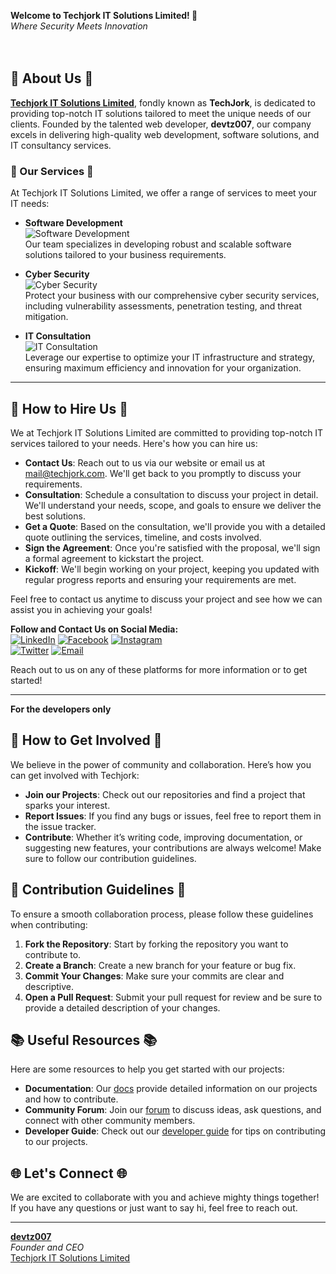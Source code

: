 **Welcome to Techjork IT Solutions Limited! 👋**  
*Where Security Meets Innovation*
<br/>  
<br/>  
## 🌟 About Us 🌟
**[Techjork IT Solutions Limited](https://techjork.com)**, fondly known as **TechJork**, is dedicated to providing top-notch IT solutions tailored to meet the unique needs of our clients. Founded by the talented web developer, **devtz007**, our company excels in delivering high-quality web development, software solutions, and IT consultancy services.

### 🚀 Our Services 🚀

At Techjork IT Solutions Limited, we offer a range of services to meet your IT needs:

- **Software Development**  
  ![Software Development](https://img.shields.io/badge/Software_Development-FFD700?style=for-the-badge&logo=code&logoColor=white)  
  Our team specializes in developing robust and scalable software solutions tailored to your business requirements.

- **Cyber Security**  
  ![Cyber Security](https://img.shields.io/badge/Cyber_Security-FF5733?style=for-the-badge&logo=security&logoColor=white)  
  Protect your business with our comprehensive cyber security services, including vulnerability assessments, penetration testing, and threat mitigation.

- **IT Consultation**  
  ![IT Consultation](https://img.shields.io/badge/IT_Consultation-1E90FF?style=for-the-badge&logo=consulting&logoColor=white)  
  Leverage our expertise to optimize your IT infrastructure and strategy, ensuring maximum efficiency and innovation for your organization.

---

## 🤝 How to Hire Us 🤝

We at Techjork IT Solutions Limited are committed to providing top-notch IT services tailored to your needs. Here's how you can hire us:

- **Contact Us**: Reach out to us via our website or email us at [mail@techjork.com](mailto:contact@techjork.com). We'll get back to you promptly to discuss your requirements.
- **Consultation**: Schedule a consultation to discuss your project in detail. We'll understand your needs, scope, and goals to ensure we deliver the best solutions.
- **Get a Quote**: Based on the consultation, we'll provide you with a detailed quote outlining the services, timeline, and costs involved.
- **Sign the Agreement**: Once you're satisfied with the proposal, we'll sign a formal agreement to kickstart the project.
- **Kickoff**: We'll begin working on your project, keeping you updated with regular progress reports and ensuring your requirements are met.

Feel free to contact us anytime to discuss your project and see how we can assist you in achieving your goals!

**Follow and Contact Us on Social Media:**  
[![LinkedIn](https://img.shields.io/badge/LinkedIn-0A66C2?style=for-the-badge&logo=linkedin&logoColor=white)](https://www.linkedin.com/company/in/devtz007)
[![Facebook](https://img.shields.io/badge/Facebook-1877F2?style=for-the-badge&logo=facebook&logoColor=white)](https://www.facebook.com/techjork)
[![Instagram](https://img.shields.io/badge/Instagram-E4405F?style=for-the-badge&logo=instagram&logoColor=white)](https://www.instagram.com/techjork)  
[![Twitter](https://img.shields.io/badge/Twitter-1DA1F2?style=for-the-badge&logo=twitter&logoColor=white)](https://twitter.com/tech_jork)
[![Email](https://img.shields.io/badge/Email-D14836?style=for-the-badge&logo=gmail&logoColor=white)](mailto:mail@techjork.com)

Reach out to us on any of these platforms for more information or to get started!

---

**For the developers only**
## 🤝 How to Get Involved 🤝
We believe in the power of community and collaboration. Here’s how you can get involved with Techjork:

- **Join our Projects**: Check out our repositories and find a project that sparks your interest.
- **Report Issues**: If you find any bugs or issues, feel free to report them in the issue tracker.
- **Contribute**: Whether it’s writing code, improving documentation, or suggesting new features, your contributions are 
    always welcome! Make sure to follow our contribution guidelines.

## 📜 Contribution Guidelines 📜
To ensure a smooth collaboration process, please follow these guidelines when contributing:

1. **Fork the Repository**: Start by forking the repository you want to contribute to.
2. **Create a Branch**: Create a new branch for your feature or bug fix.
3. **Commit Your Changes**: Make sure your commits are clear and descriptive.
4. **Open a Pull Request**: Submit your pull request for review and be sure to provide a detailed description of your changes.

## 📚 Useful Resources 📚
Here are some resources to help you get started with our projects:

- **Documentation**: Our [docs](https://github.com/Techjork/documentation) provide detailed information on our projects and how to contribute.
- **Community Forum**: Join our [forum](https://github.com/Techjork/forum) to discuss ideas, ask questions, and connect with other community members.
- **Developer Guide**: Check out our [developer guide](https://github.com/Techjork/developer-guide) for tips on contributing to our projects.

## 🌐 Let's Connect 🌐
We are excited to collaborate with you and achieve mighty things together! If you have any questions or just want to say hi, feel free to reach out.

---

**[devtz007](https://github.com/devtz007)**  
*Founder and CEO*  
[Techjork IT Solutions Limited](https://www.techjork.com)

